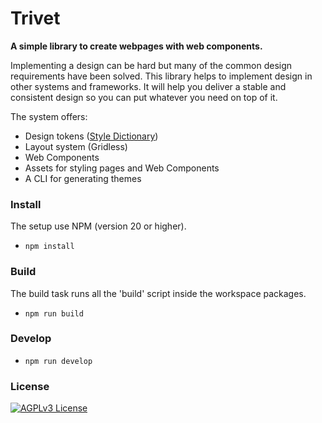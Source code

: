 # Trivet

**A simple library to create webpages with web components.**

Implementing a design can be hard but many of the common design requirements have been solved. This library helps to implement design in other systems and frameworks. It will help you deliver a stable and consistent design so you can put whatever you need on top of it.

The system offers:

-   Design tokens ([Style Dictionary](https://amzn.github.io/style-dictionary/#/))
-   Layout system (Gridless)
-   Web Components
-   Assets for styling pages and Web Components
-   A CLI for generating themes

### Install

The setup use NPM (version 20 or higher).

-   `npm install`

### Build

The build task runs all the 'build' script inside the workspace packages.

-   `npm run build`

### Develop

-   `npm run develop`

### License

[![AGPLv3 License](https://img.shields.io/badge/License-AGPL%20v3-yellow.svg)](https://opensource.org/licenses/)
